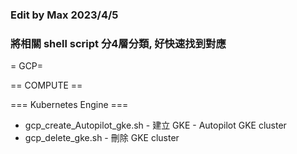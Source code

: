 ### Edit by Max 2023/4/5
### 將相關 shell script 分4層分類, 好快速找到對應

= GCP= 

== COMPUTE ==

=== Kubernetes Engine ===

* gcp_create_Autopilot_gke.sh - 建立 GKE - Autopilot GKE cluster
* gcp_delete_gke.sh - 刪除 GKE cluster